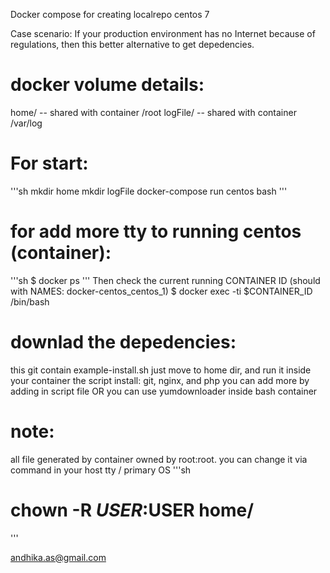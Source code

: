 Docker compose for creating localrepo centos 7

Case scenario:
If your production environment has no Internet because of regulations, then this better alternative to get depedencies.

# docker volume details:
home/  -- shared with container /root 
logFile/  -- shared with container /var/log

# For start:
'''sh
mkdir home
mkdir logFile
docker-compose run centos bash
'''
# for add more tty to running centos (container):
'''sh
$ docker ps
'''
Then check the current running CONTAINER ID (should with NAMES: docker-centos_centos_1)
$ docker exec -ti $CONTAINER_ID /bin/bash

# downlad the depedencies:

this git contain example-install.sh just move to home dir, and run it inside your container
the script install: git, nginx, and php
you can add more by adding in script file OR
you can use yumdownloader inside bash container

# note:

all file generated by container owned by root:root.
you can change it via command in your host tty / primary OS
'''sh
# chown -R $USER:$USER home/
'''

andhika.as@gmail.com
